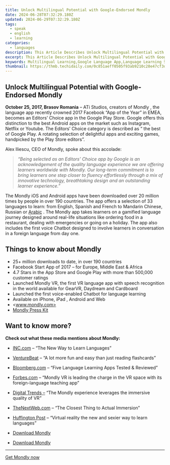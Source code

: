 ```yaml
---
title: Unlock Multilingual Potential with Google-Endorsed Mondly
date: 2024-06-28T07:32:29.180Z
updated: 2024-06-29T07:32:29.180Z
tags:
  - speak
  - english
  - learning
categories:
  - languages
description: This Article Describes Unlock Multilingual Potential with Google-Endorsed Mondly
excerpt: This Article Describes Unlock Multilingual Potential with Google-Endorsed Mondly
keywords: Multilingual Learning,Google Language App,Language Learning Software,Mobile Language Applications,AI-Powered Language Learning,Language Education Technology,Interactive Language Courses
thumbnail: https://thmb.techidaily.com/0c851aeff0505f93ab9210c28e47cf3dc2d61368996282399757ef6f40d2d48e.jpg
---
```


## Unlock Multilingual Potential with Google-Endorsed Mondly

**October 25, 2017, Brasov Romania** – ATi Studios, creators of Mondly  , the language app recently crowned 2017 Facebook “App of the Year” in EMEA, becomes an Editors’ Choice app in the Google Play Store. Google offers this distinction to the best Android apps on the market such as Instagram, Netflix or Youtube. The Editors’ Choice category is described as “  the best of Google Play. A rotating selection of delightful apps and exciting games, handpicked by the Play Store editors”.

 Alex Iliescu, CEO of Mondly, spoke about this accolade:

> _“Being selected as an Editors’ Choice app by Google is an acknowledgement of the quality language experience we are offering learners worldwide with Mondly. Our long-term commitment is to bring learners one step closer to fluency effortlessly through a mix of innovative technology, breathtaking design and an outstanding learner experience.”_

 The Mondly iOS and Android apps have been downloaded over 20 million times by people in over 190 countries. The app offers a selection of 33 languages to learn: from English, Spanish and French to Mandarin Chinese, Russian or [Arabic](https://shop.mondly.com/affiliate.php?ACCOUNT=ATISTUDI&AFFILIATE=108875&PATH=https://www.mondly.com?AFFILIATE=108875) . The Mondly app takes learners on a gamified language journey designed around real-life situations like ordering food in a restaurant, dealing with emergencies or going on a holiday. The app also includes the first voice Chatbot designed to involve learners in conversation in a foreign language from day one.

## Things to know about Mondly

* 25+ million downloads to date, in over 190 countries
* Facebook Start App of 2017 – for Europe, Middle East & Africa
* 4.7 Stars in the App Store and Google Play with more than 500,000 customer ratings
* Launched Mondly VR, the first VR language app with speech recognition in the world available for GearVR, Daydream and Cardboard
* Launched the first voice-enabled Chatbot for language learning
* Available on iPhone, iPad , Android and Web
* <www.mondly.com>
* [Mondly Press Kit](https://www.dropbox.com/sh/vo4j5214zvwdxy5/AAC20VxIgpuiEe7ED2%5F37VNEa?dl=0)

## Want to know more?

**Check out what these media mentions about Mondly:**

* [INC.com](https://www.inc.com/joseph-steinberg/the-new-way-to-learn-languages-virtual-reality%5F1.html) – “The New Way to Learn Languages”
* [VentureBeat](https://venturebeat.com/2016/09/06/5-bots-to-try-this-week-medium-hi-startups-stylebox-mondly-and-magic-eight-bot/)  – “A lot more fun and easy than just reading flashcards”
* [Bloomberg.com](https://www.bloomberg.com/news/articles/2017-07-21/five-language-learning-apps-tested-and-reviewed) –  “Five Language Learning Apps Tested & Reviewed”
* [Forbes.com](https://www.forbes.com/sites/forbesnycouncil/2018/05/10/how-new-technologies-are-changing-language-learning-for-better-and-worse/#50fcb412a178)  – “Mondly VR is leading the charge in the VR space with its foreign-language teaching app”
* [Digital Trends –](https://www.digitaltrends.com/virtual-reality/mondly-virtual-reality-languages-samsung-gear-vr-rosetta-stone/)  “The Mondly experience leverages the immersive quality of VR”
* [TheNextWeb.com](https://thenextweb.com/apps/2017/02/15/mondlys-vr-language-learning-app-is-the-closest-thing-to-actual-immersion/#.tnw%5FpzLJRkzn)  – “The Closest Thing to Actual Immersion”
* [Huffington Post](http://www.huffingtonpost.com/entry/virtual-reality-the-new-and-sexier-way-to-learn-languages%5Fus%5F5983c162e4b00833d1de26e2)  – “Virtual reality the new and sexier way to learn languages”

* [Download Mondly](https://www.facebook.com/sharer/sharer.php?u=https%3A%2F%2Fwww.mondly.com%2Fblog%2Fgoogle-picks-mondly-editors-choice-language-app%2F&t=Google+Picks+Mondly+as+New+Editors%E2%80%99+Choice+Language+App "Share on Facebook")
* [Download Mondly](https://shop.mondly.com/affiliate.php?ACCOUNT=ATISTUDI&AFFILIATE=108875&PATH=https://www.mondly.com?AFFILIATE=108875)

---

[Get Mondly now](https://adjt.mondly.com/5ixfg4k?campaign=blog-post-id-739&fallback=https%3A%2F%2Fapp.mondly.com%3Futm%5Fmedium%3Dblog%5Fblog-post-id-739%26utm%5Fsource%3Dblog-post-id-739&redirect%5Fmacos=https%3A%2F%2Fapp.mondly.com%3Futm%5Fmedium%3Dblog%5Fblog-post-id-739%26utm%5Fsource%3Dblog-post-id-739&redirect%5Fandroid=https%3A%2F%2Fplay.google.com%2Fstore%2Fapps%2Fdetails%3Fid%3Dcom.atistudios.mondly.languages%3Futm%5Fmedium%3Dblog%5Fblog-post-id-739%26utm%5Fsource%3Dblog-post-id-739&redirect%5Fios=https%3A%2F%2Fapps.apple.com%2Fapp%2Fapple-store%2Fid987873536%3Fpt%3D78954800%26ct%3Dblog-post-id-739%26mt%3D8 "Get Mondly now")

<ins class="adsbygoogle"
     style="display:block"
     data-ad-format="autorelaxed"
     data-ad-client="ca-pub-7571918770474297"
     data-ad-slot="1223367746"></ins>



<ins class="adsbygoogle"
     style="display:block"
     data-ad-client="ca-pub-7571918770474297"
     data-ad-slot="8358498916"
     data-ad-format="auto"
     data-full-width-responsive="true"></ins>


